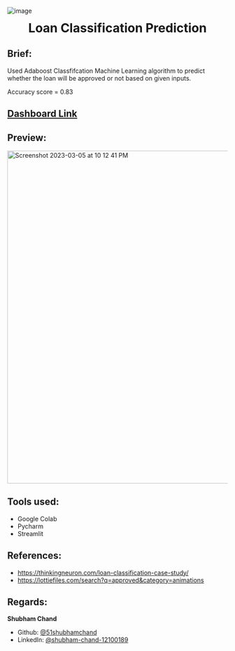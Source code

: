 ![image](https://blog.crimecheck.in/wp-content/uploads/2021/09/Banks-and-Fintech-1024x683.jpg)
<h1 align="center" style="margin-top: 0px;">Loan Classification Prediction</h1>

## Brief:
Used Adaboost Classfifcation Machine Learning algorithm to predict whether the loan will be approved or not based on given inputs.

Accuracy score = 0.83

## [Dashboard Link](https://51shubhamchand-ml-loan-classification-predicti-streamlit-z7kb5k.streamlit.app/)

## Preview:
<img width="760" alt="Screenshot 2023-03-05 at 10 12 41 PM" src="https://user-images.githubusercontent.com/36957216/222973795-17dcba8e-1179-4fc0-ad8a-b727f2d61865.png">

## Tools used:
* Google Colab
* Pycharm
* Streamlit

## References:
* https://thinkingneuron.com/loan-classification-case-study/
* https://lottiefiles.com/search?q=approved&category=animations

## Regards:
**Shubham Chand**
- Github: [@51shubhamchand](https://github.com/51shubhamchand)
- LinkedIn: [@shubham-chand-12100189](https://www.linkedin.com/in/shubham-chand-12100189)
